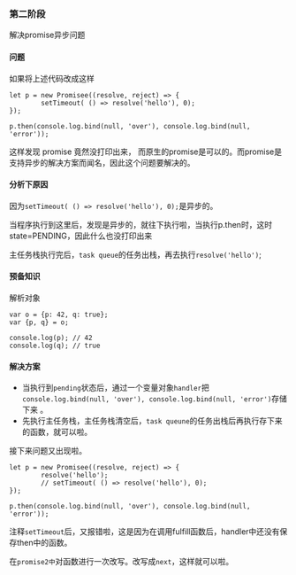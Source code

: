 ### 第二阶段

解决promise异步问题

#### 问题

如果将上述代码改成这样
```
let p = new Promisee((resolve, reject) => {
		setTimeout( () => resolve('hello'), 0);
});

p.then(console.log.bind(null, 'over'), console.log.bind(null, 'error'));
```

这样发现 promise 竟然没打印出来， 而原生的promise是可以的。而promise是支持异步的解决方案而闻名，因此这个问题要解决的。

#### 分析下原因

因为`setTimeout( () => resolve('hello'), 0);`是异步的。

当程序执行到这里后，发现是异步的，就往下执行啦，当执行p.then时，这时state=PENDING，因此什么也没打印出来

主任务栈执行完后，`task queue`的任务出栈，再去执行`resolve('hello')`;

#### 预备知识

解析对象

```
var o = {p: 42, q: true};
var {p, q} = o;

console.log(p); // 42
console.log(q); // true

```

#### 解决方案

+ 当执行到`pending`状态后，通过一个变量对象`handler`把`console.log.bind(null, 'over'), console.log.bind(null, 'error')`存储下来 。
+ 先执行主任务栈，主任务栈清空后，`task queune`的任务出栈后再执行存下来的函数，就可以啦。

接下来问题又出现啦。

```
let p = new Promisee((resolve, reject) => {
		resolve('hello');
		// setTimeout( () => resolve('hello'), 0);
});

p.then(console.log.bind(null, 'over'), console.log.bind(null, 'error'));
```

注释`setTimeout`后，又报错啦，这是因为在调用fulfill函数后，handler中还没有保存then中的函数。

在`promise2中`对函数进行一次改写。改写成`next`，这样就可以啦。

